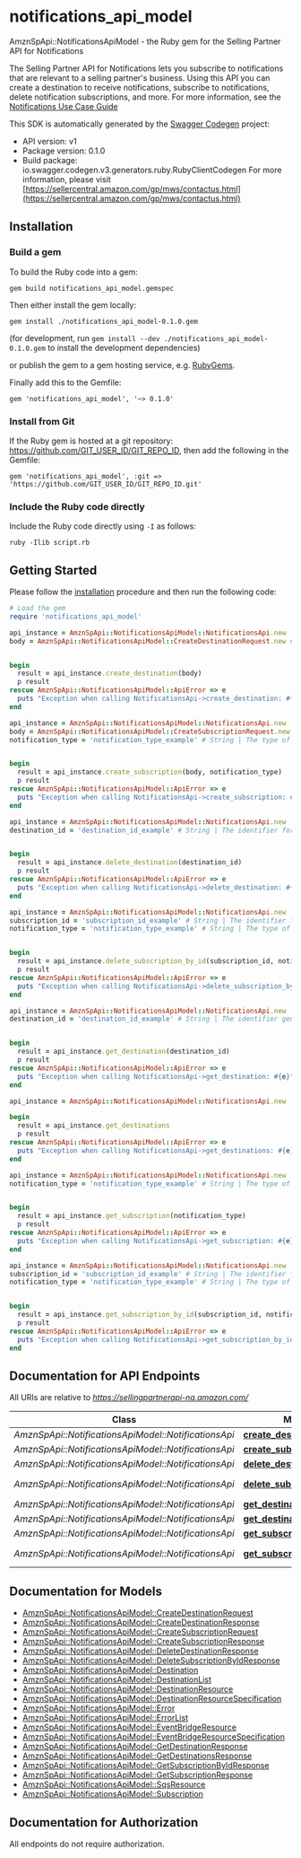 # notifications_api_model

AmznSpApi::NotificationsApiModel - the Ruby gem for the Selling Partner API for Notifications

The Selling Partner API for Notifications lets you subscribe to notifications that are relevant to a selling partner's business. Using this API you can create a destination to receive notifications, subscribe to notifications, delete notification subscriptions, and more.  For more information, see the [Notifications Use Case Guide](doc:notifications-api-v1-use-case-guide)

This SDK is automatically generated by the [Swagger Codegen](https://github.com/swagger-api/swagger-codegen) project:

- API version: v1
- Package version: 0.1.0
- Build package: io.swagger.codegen.v3.generators.ruby.RubyClientCodegen
For more information, please visit [https://sellercentral.amazon.com/gp/mws/contactus.html](https://sellercentral.amazon.com/gp/mws/contactus.html)

## Installation

### Build a gem

To build the Ruby code into a gem:

```shell
gem build notifications_api_model.gemspec
```

Then either install the gem locally:

```shell
gem install ./notifications_api_model-0.1.0.gem
```
(for development, run `gem install --dev ./notifications_api_model-0.1.0.gem` to install the development dependencies)

or publish the gem to a gem hosting service, e.g. [RubyGems](https://rubygems.org/).

Finally add this to the Gemfile:

    gem 'notifications_api_model', '~> 0.1.0'

### Install from Git

If the Ruby gem is hosted at a git repository: https://github.com/GIT_USER_ID/GIT_REPO_ID, then add the following in the Gemfile:

    gem 'notifications_api_model', :git => 'https://github.com/GIT_USER_ID/GIT_REPO_ID.git'

### Include the Ruby code directly

Include the Ruby code directly using `-I` as follows:

```shell
ruby -Ilib script.rb
```

## Getting Started

Please follow the [installation](#installation) procedure and then run the following code:
```ruby
# Load the gem
require 'notifications_api_model'

api_instance = AmznSpApi::NotificationsApiModel::NotificationsApi.new
body = AmznSpApi::NotificationsApiModel::CreateDestinationRequest.new # CreateDestinationRequest | 


begin
  result = api_instance.create_destination(body)
  p result
rescue AmznSpApi::NotificationsApiModel::ApiError => e
  puts "Exception when calling NotificationsApi->create_destination: #{e}"
end

api_instance = AmznSpApi::NotificationsApiModel::NotificationsApi.new
body = AmznSpApi::NotificationsApiModel::CreateSubscriptionRequest.new # CreateSubscriptionRequest | 
notification_type = 'notification_type_example' # String | The type of notification.   For more information about notification types, see [the Notifications API Use Case Guide](doc:notifications-api-v1-use-case-guide).


begin
  result = api_instance.create_subscription(body, notification_type)
  p result
rescue AmznSpApi::NotificationsApiModel::ApiError => e
  puts "Exception when calling NotificationsApi->create_subscription: #{e}"
end

api_instance = AmznSpApi::NotificationsApiModel::NotificationsApi.new
destination_id = 'destination_id_example' # String | The identifier for the destination that you want to delete.


begin
  result = api_instance.delete_destination(destination_id)
  p result
rescue AmznSpApi::NotificationsApiModel::ApiError => e
  puts "Exception when calling NotificationsApi->delete_destination: #{e}"
end

api_instance = AmznSpApi::NotificationsApiModel::NotificationsApi.new
subscription_id = 'subscription_id_example' # String | The identifier for the subscription that you want to delete.
notification_type = 'notification_type_example' # String | The type of notification.   For more information about notification types, see [the Notifications API Use Case Guide](doc:notifications-api-v1-use-case-guide).


begin
  result = api_instance.delete_subscription_by_id(subscription_id, notification_type)
  p result
rescue AmznSpApi::NotificationsApiModel::ApiError => e
  puts "Exception when calling NotificationsApi->delete_subscription_by_id: #{e}"
end

api_instance = AmznSpApi::NotificationsApiModel::NotificationsApi.new
destination_id = 'destination_id_example' # String | The identifier generated when you created the destination.


begin
  result = api_instance.get_destination(destination_id)
  p result
rescue AmznSpApi::NotificationsApiModel::ApiError => e
  puts "Exception when calling NotificationsApi->get_destination: #{e}"
end

api_instance = AmznSpApi::NotificationsApiModel::NotificationsApi.new

begin
  result = api_instance.get_destinations
  p result
rescue AmznSpApi::NotificationsApiModel::ApiError => e
  puts "Exception when calling NotificationsApi->get_destinations: #{e}"
end

api_instance = AmznSpApi::NotificationsApiModel::NotificationsApi.new
notification_type = 'notification_type_example' # String | The type of notification.   For more information about notification types, see [the Notifications API Use Case Guide](doc:notifications-api-v1-use-case-guide).


begin
  result = api_instance.get_subscription(notification_type)
  p result
rescue AmznSpApi::NotificationsApiModel::ApiError => e
  puts "Exception when calling NotificationsApi->get_subscription: #{e}"
end

api_instance = AmznSpApi::NotificationsApiModel::NotificationsApi.new
subscription_id = 'subscription_id_example' # String | The identifier for the subscription that you want to get.
notification_type = 'notification_type_example' # String | The type of notification.   For more information about notification types, see [the Notifications API Use Case Guide](doc:notifications-api-v1-use-case-guide).


begin
  result = api_instance.get_subscription_by_id(subscription_id, notification_type)
  p result
rescue AmznSpApi::NotificationsApiModel::ApiError => e
  puts "Exception when calling NotificationsApi->get_subscription_by_id: #{e}"
end
```

## Documentation for API Endpoints

All URIs are relative to *https://sellingpartnerapi-na.amazon.com/*

Class | Method | HTTP request | Description
------------ | ------------- | ------------- | -------------
*AmznSpApi::NotificationsApiModel::NotificationsApi* | [**create_destination**](docs/NotificationsApi.md#create_destination) | **POST** /notifications/v1/destinations | 
*AmznSpApi::NotificationsApiModel::NotificationsApi* | [**create_subscription**](docs/NotificationsApi.md#create_subscription) | **POST** /notifications/v1/subscriptions/{notificationType} | 
*AmznSpApi::NotificationsApiModel::NotificationsApi* | [**delete_destination**](docs/NotificationsApi.md#delete_destination) | **DELETE** /notifications/v1/destinations/{destinationId} | 
*AmznSpApi::NotificationsApiModel::NotificationsApi* | [**delete_subscription_by_id**](docs/NotificationsApi.md#delete_subscription_by_id) | **DELETE** /notifications/v1/subscriptions/{notificationType}/{subscriptionId} | 
*AmznSpApi::NotificationsApiModel::NotificationsApi* | [**get_destination**](docs/NotificationsApi.md#get_destination) | **GET** /notifications/v1/destinations/{destinationId} | 
*AmznSpApi::NotificationsApiModel::NotificationsApi* | [**get_destinations**](docs/NotificationsApi.md#get_destinations) | **GET** /notifications/v1/destinations | 
*AmznSpApi::NotificationsApiModel::NotificationsApi* | [**get_subscription**](docs/NotificationsApi.md#get_subscription) | **GET** /notifications/v1/subscriptions/{notificationType} | 
*AmznSpApi::NotificationsApiModel::NotificationsApi* | [**get_subscription_by_id**](docs/NotificationsApi.md#get_subscription_by_id) | **GET** /notifications/v1/subscriptions/{notificationType}/{subscriptionId} | 

## Documentation for Models

 - [AmznSpApi::NotificationsApiModel::CreateDestinationRequest](docs/CreateDestinationRequest.md)
 - [AmznSpApi::NotificationsApiModel::CreateDestinationResponse](docs/CreateDestinationResponse.md)
 - [AmznSpApi::NotificationsApiModel::CreateSubscriptionRequest](docs/CreateSubscriptionRequest.md)
 - [AmznSpApi::NotificationsApiModel::CreateSubscriptionResponse](docs/CreateSubscriptionResponse.md)
 - [AmznSpApi::NotificationsApiModel::DeleteDestinationResponse](docs/DeleteDestinationResponse.md)
 - [AmznSpApi::NotificationsApiModel::DeleteSubscriptionByIdResponse](docs/DeleteSubscriptionByIdResponse.md)
 - [AmznSpApi::NotificationsApiModel::Destination](docs/Destination.md)
 - [AmznSpApi::NotificationsApiModel::DestinationList](docs/DestinationList.md)
 - [AmznSpApi::NotificationsApiModel::DestinationResource](docs/DestinationResource.md)
 - [AmznSpApi::NotificationsApiModel::DestinationResourceSpecification](docs/DestinationResourceSpecification.md)
 - [AmznSpApi::NotificationsApiModel::Error](docs/Error.md)
 - [AmznSpApi::NotificationsApiModel::ErrorList](docs/ErrorList.md)
 - [AmznSpApi::NotificationsApiModel::EventBridgeResource](docs/EventBridgeResource.md)
 - [AmznSpApi::NotificationsApiModel::EventBridgeResourceSpecification](docs/EventBridgeResourceSpecification.md)
 - [AmznSpApi::NotificationsApiModel::GetDestinationResponse](docs/GetDestinationResponse.md)
 - [AmznSpApi::NotificationsApiModel::GetDestinationsResponse](docs/GetDestinationsResponse.md)
 - [AmznSpApi::NotificationsApiModel::GetSubscriptionByIdResponse](docs/GetSubscriptionByIdResponse.md)
 - [AmznSpApi::NotificationsApiModel::GetSubscriptionResponse](docs/GetSubscriptionResponse.md)
 - [AmznSpApi::NotificationsApiModel::SqsResource](docs/SqsResource.md)
 - [AmznSpApi::NotificationsApiModel::Subscription](docs/Subscription.md)

## Documentation for Authorization

 All endpoints do not require authorization.

